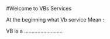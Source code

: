 #Welcome to VBs Services 

At the beginning what Vb service Mean : 

VB is a ..........................
